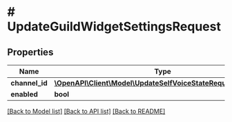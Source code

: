 # # UpdateGuildWidgetSettingsRequest

## Properties

Name | Type | Description | Notes
------------ | ------------- | ------------- | -------------
**channel_id** | [**\OpenAPI\Client\Model\UpdateSelfVoiceStateRequestChannelId**](UpdateSelfVoiceStateRequestChannelId.md) |  | [optional]
**enabled** | **bool** |  | [optional]

[[Back to Model list]](../../README.md#models) [[Back to API list]](../../README.md#endpoints) [[Back to README]](../../README.md)
